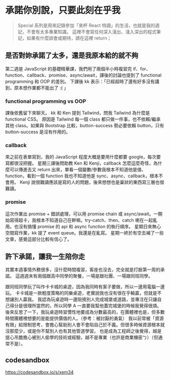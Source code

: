 # 承諾你別說，只要此刻在乎我

> Special 系列是用來記錄參加「來杯 React 特調」的生活，也就是我的週記，不會有太多專業知識。
> 這裡不會寫任何深入淺出、淺入深出的程式筆記，如果有什麼誤會或期待，請在這裡 return；


## 是否對妳承諾了太多，還是我原本給的就不夠

第二週是 JavaScript 的基礎精華課，我們用了兩個半小時複習完 if、for、function、callback、promise、async/await，課後的討論也提到了 functional programming 和 OOP 的差別。
下課後 kk 表示：「已經超時了還有好多沒有講到，原本想作業都不能出了 :( 」

### functional programming vs OOP

課後依舊留下來聊天。
kk 和 Ken 提到 Tailwind，問我 Tailwind 為什麼是 functional CSS。
原因是 Tailwind 每一個 class 都只做一件事，也不依賴/繼承其他 class。如果與 Bootstrap 比較，button-success 勢必要依賴 button，只有 button-success 是沒有作用的。

### callback

來之前在表單寫到，我的 JavaScript 程度大概是要用什麼都要 google，每次要寫都很沒把握。
星期三課後問助教 Ken 和 Kenji，callback 怎麼這麼奇怪，為什麼可以傳進去又 return 出來，單看一個變數/參數我根本不知道他是值、function，看到一個 function 我也不知道他是 sync、async、callback，根本不會用。
Kenji 說很難讀應該是寫的人的問題，後來想想也是巢狀的東西寫三層也很難讀。

### promise

這次作業出 promise + 錯誤處理，可以用 promise chain 或 async/await。一開始寫得超卡，我根本不知道自己在幹嘛。try-catch、then、catch 喇在一起亂用。也沒有搞懂 promise 的 api 和 async function 的執行順序。
星期日來無心空間寫作業，kk 提了 event queue。我還是在亂寫。
星期一終於有空去補了一些文章，感覺這部分比較有信心了。


## 許下承諾，讓我一生陪你走

其實本週事情外務很多，沒什麼時間複習，客座也沒去，完全就是打臉第一周的承諾。
這週週末有兩個跟高中同學的聚餐，一場是跟社團、一場跟同班同學。

跟同班同學玩了叫作卡卡城的桌遊，因為我同時有案子要做，所以一邊用電腦一邊玩。
卡卡城是一款輕度策略的同樂桌遊，老實說我也沒有很在乎輸贏，但就是不想讓別人贏我。
我認為玩桌遊時一邊阻撓別人完成城堡或道路，並專注在只讓自己得分是很理所當然的，所以同學 A 一直要我幫他蓋完城堡的時候我覺得很煩。
後來反思了一下，我玩桌遊時習慣性地要成為分數最高的，在團體裡也是，但多數時間團體裡想要的是能提供價值的人。（參考：被討厭的勇氣）
我以前常被「資源有限」給限制思考，會擔心幫助別人會不會陷自己於不義。但很多時候資源根本就沒那麼少，或是你不幫別人也有其他管道學習。
也是成為工程師之後覺得，越是提心吊膽擔心被別人偷學的技術或經驗，越不是專業（也許是商業機密ㄅ）（但通常不是）。

## codesandbox
https://codesandbox.io/s/xem34
